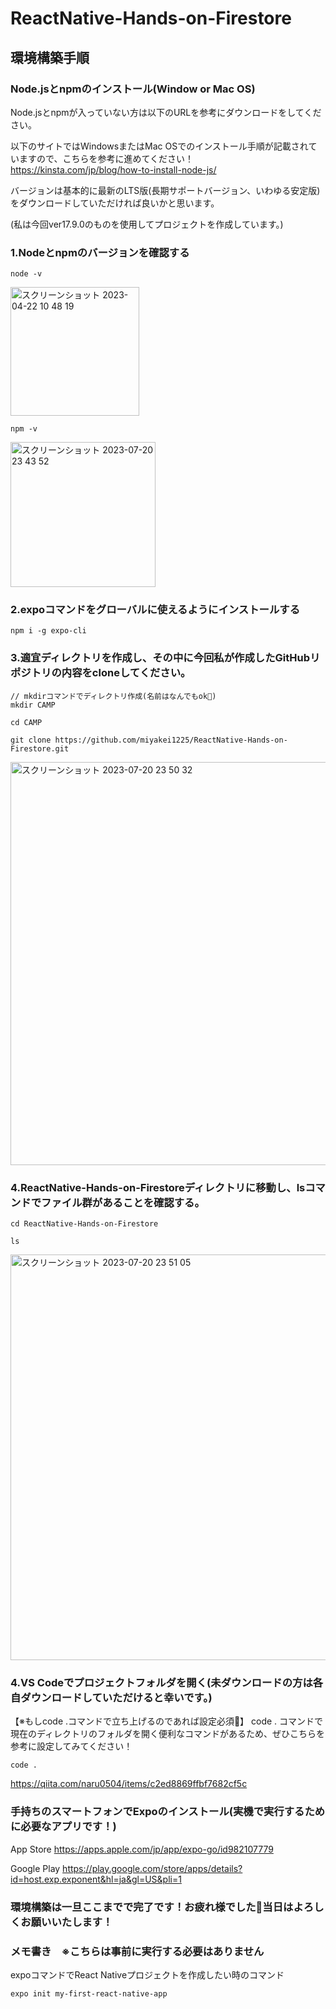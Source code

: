 # ReactNative-Hands-on-Firestore

## 環境構築手順

### Node.jsとnpmのインストール(Window or Mac OS)
Node.jsとnpmが入っていない方は以下のURLを参考にダウンロードをしてください。

以下のサイトではWindowsまたはMac OSでのインストール手順が記載されていますので、こちらを参考に進めてください！
https://kinsta.com/jp/blog/how-to-install-node-js/

バージョンは基本的に最新のLTS版(長期サポートバージョン、いわゆる安定版)をダウンロードしていただければ良いかと思います。

(私は今回ver17.9.0のものを使用してプロジェクトを作成しています。)

### 1.Nodeとnpmのバージョンを確認する
```
node -v
```

<img width="206" alt="スクリーンショット 2023-04-22 10 48 19" src="https://user-images.githubusercontent.com/65134351/233790013-78a34098-79a7-4be2-8565-2159615cc52b.png">

```
npm -v
```

<img width="232" alt="スクリーンショット 2023-07-20 23 43 52" src="https://github.com/miyakei1225/ReactNative-Hands-on-Firestore/assets/65134351/6dba7cae-2f97-4341-859e-ac92de0fa2d0">

### 2.expoコマンドをグローバルに使えるようにインストールする
```
npm i -g expo-cli
```

### 3.適宜ディレクトリを作成し、その中に今回私が作成したGitHubリポジトリの内容をcloneしてください。
```
// mkdirコマンドでディレクトリ作成(名前はなんでもok🙆)
mkdir CAMP
```

```
cd CAMP
```

```
git clone https://github.com/miyakei1225/ReactNative-Hands-on-Firestore.git
```

<img width="645" alt="スクリーンショット 2023-07-20 23 50 32" src="https://github.com/miyakei1225/ReactNative-Hands-on-Firestore/assets/65134351/760cb8c2-0301-4850-ae7f-258cb79106fb">

### 4.ReactNative-Hands-on-Firestoreディレクトリに移動し、lsコマンドでファイル群があることを確認する。
```
cd ReactNative-Hands-on-Firestore
```

```
ls
```

<img width="649" alt="スクリーンショット 2023-07-20 23 51 05" src="https://github.com/miyakei1225/ReactNative-Hands-on-Firestore/assets/65134351/26c3abeb-cfb0-4dec-ac1d-434a7903f225">

### 4.VS Codeでプロジェクトフォルダを開く(未ダウンロードの方は各自ダウンロードしていただけると幸いです。)
【※もしcode .コマンドで立ち上げるのであれば設定必須🙆】
code . コマンドで現在のディレクトリのフォルダを開く便利なコマンドがあるため、ぜひこちらを参考に設定してみてください！
```
code .
```
https://qiita.com/naru0504/items/c2ed8869ffbf7682cf5c

### 手持ちのスマートフォンでExpoのインストール(実機で実行するために必要なアプリです！)
App Store
https://apps.apple.com/jp/app/expo-go/id982107779

Google Play
https://play.google.com/store/apps/details?id=host.exp.exponent&hl=ja&gl=US&pli=1

### 環境構築は一旦ここまでで完了です！お疲れ様でした💪当日はよろしくお願いいたします！

### メモ書き　※こちらは事前に実行する必要はありません
expoコマンドでReact Nativeプロジェクトを作成したい時のコマンド
```
expo init my-first-react-native-app
```
